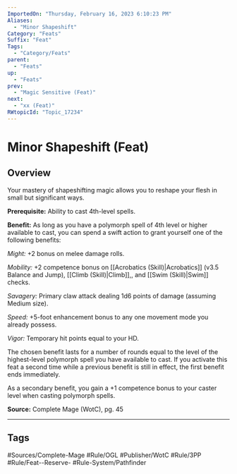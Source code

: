 ```yaml
---
ImportedOn: "Thursday, February 16, 2023 6:10:23 PM"
Aliases:
  - "Minor Shapeshift"
Category: "Feats"
Suffix: "Feat"
Tags:
  - "Category/Feats"
parent:
  - "Feats"
up:
  - "Feats"
prev:
  - "Magic Sensitive (Feat)"
next:
  - "xx (Feat)"
RWtopicId: "Topic_17234"
---
```

# Minor Shapeshift (Feat)
## Overview
Your mastery of shapeshifting magic allows you to reshape your flesh in small but significant ways.

**Prerequisite:** Ability to cast 4th-level spells.

**Benefit:** As long as you have a polymorph spell of 4th level or higher available to cast, you can spend a swift action to grant yourself one of the following benefits:

*Might:* +2 bonus on melee damage rolls.

*Mobility:* +2 competence bonus on [[Acrobatics (Skill)|Acrobatics]] (v3.5 Balance and Jump), [[Climb (Skill)|Climb]],, and [[Swim (Skill)|Swim]] checks.

*Savagery:* Primary claw attack dealing 1d6 points of damage (assuming Medium size).

*Speed:* +5-foot enhancement bonus to any one movement mode you already possess.

*Vigor:* Temporary hit points equal to your HD.

The chosen benefit lasts for a number of rounds equal to the level of the highest-level polymorph spell you have available to cast. If you activate this feat a second time while a previous benefit is still in effect, the first benefit ends immediately.

As a secondary benefit, you gain a +1 competence bonus to your caster level when casting polymorph spells. 

**Source:** Complete Mage (WotC), pg. 45


---
## Tags
#Sources/Complete-Mage #Rule/OGL #Publisher/WotC #Rule/3PP #Rule/Feat--Reserve- #Rule-System/Pathfinder

